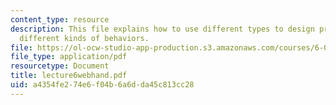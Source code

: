 ```yaml
---
content_type: resource
description: This file explains how to use different types to design procedures with
  different kinds of behaviors.
file: https://ol-ocw-studio-app-production.s3.amazonaws.com/courses/6-001-structure-and-interpretation-of-computer-programs-spring-2005/a4354fe274e6f04b6a6dda45c813cc28_lecture6webhand.pdf
file_type: application/pdf
resourcetype: Document
title: lecture6webhand.pdf
uid: a4354fe2-74e6-f04b-6a6d-da45c813cc28
---
```

